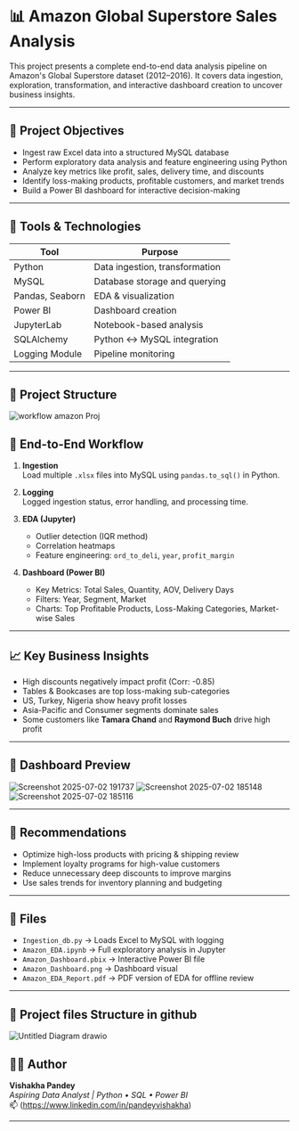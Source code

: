 # 📊 Amazon Global Superstore Sales Analysis

This project presents a complete end-to-end data analysis pipeline on Amazon's Global Superstore dataset (2012–2016). It covers data ingestion, exploration, transformation, and interactive dashboard creation to uncover business insights.

---

## 🚀 Project Objectives

- Ingest raw Excel data into a structured MySQL database
- Perform exploratory data analysis and feature engineering using Python
- Analyze key metrics like profit, sales, delivery time, and discounts
- Identify loss-making products, profitable customers, and market trends
- Build a Power BI dashboard for interactive decision-making

---

## 🧰 Tools & Technologies

| Tool           | Purpose                          |
|----------------|----------------------------------|
| Python         | Data ingestion, transformation   |
| MySQL          | Database storage and querying    |
| Pandas, Seaborn| EDA & visualization              |
| Power BI       | Dashboard creation               |
| JupyterLab     | Notebook-based analysis          |
| SQLAlchemy     | Python ↔ MySQL integration       |
| Logging Module | Pipeline monitoring              |

---

## 🧱 Project Structure
![workflow amazon Proj](https://github.com/user-attachments/assets/942e043a-28ba-412c-bb40-0085dc3d1c01)



## 🔄 End-to-End Workflow

1. **Ingestion**  
   Load multiple `.xlsx` files into MySQL using `pandas.to_sql()` in Python.

2. **Logging**  
   Logged ingestion status, error handling, and processing time.

3. **EDA (Jupyter)**  
   - Outlier detection (IQR method)
   - Correlation heatmaps
   - Feature engineering: `ord_to_deli`, `year`, `profit_margin`

4. **Dashboard (Power BI)**  
   - Key Metrics: Total Sales, Quantity, AOV, Delivery Days
   - Filters: Year, Segment, Market
   - Charts: Top Profitable Products, Loss-Making Categories, Market-wise Sales

---

## 📈 Key Business Insights

- High discounts negatively impact profit (Corr: -0.85)
- Tables & Bookcases are top loss-making sub-categories
- US, Turkey, Nigeria show heavy profit losses
- Asia-Pacific and Consumer segments dominate sales
- Some customers like **Tamara Chand** and **Raymond Buch** drive high profit

---

## 📸 Dashboard Preview
![Screenshot 2025-07-02 191737](https://github.com/user-attachments/assets/ac697b84-2ab7-45c0-989f-42b984a68a47)
![Screenshot 2025-07-02 185148](https://github.com/user-attachments/assets/c812bd2a-ba4a-4fe6-8c2a-a80bb400c1af)
![Screenshot 2025-07-02 185116](https://github.com/user-attachments/assets/1291173a-4f06-4597-8a1a-932fc2e3a926)




---

## 🧠 Recommendations

- Optimize high-loss products with pricing & shipping review
- Implement loyalty programs for high-value customers
- Reduce unnecessary deep discounts to improve margins
- Use sales trends for inventory planning and budgeting

---

## 📎 Files

- `Ingestion_db.py` → Loads Excel to MySQL with logging
- `Amazon_EDA.ipynb` → Full exploratory analysis in Jupyter
- `Amazon_Dashboard.pbix` → Interactive Power BI file
- `Amazon_Dashboard.png` → Dashboard visual
- `Amazon_EDA_Report.pdf` → PDF version of EDA for offline review

---

## 🧱 Project files Structure in github
![Untitled Diagram drawio](https://github.com/user-attachments/assets/839bb15b-b850-455d-ada7-631a662d798e)

## 👨‍💻 Author

**Vishakha Pandey**  
*Aspiring Data Analyst | Python • SQL • Power BI*  
📫 (https://www.linkedin.com/in/pandeyvishakha)

---
